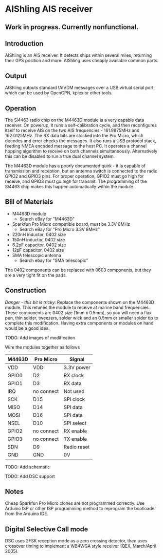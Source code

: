 # AIShling AIS receiver

## Work in progress. Currently nonfunctional.

## Introduction

AIShling is an AIS receiver. It detects ships within several miles, returning
their GPS position and more. AIShling uses cheaply available common parts.

## Output
AIShling outputs standard !AIVDM messages over a USB virtual serial port,
which can be used by OpenCPN, kplex or other tools.

## Operation
The Si4463 radio chip on the M4463D module is a very capable data receiver.
On powerup, it runs a self-calibration cycle, and then reconfigures itself to
receive AIS on the two AIS frequencies - 161.9875MHz and 162.0125MHz. The RX
data bits are clocked into the Pro Micro, which decodes and error checks the
messages. It also runs a USB protocol stack, feeding NMEA encoded message to
the host PC. It operates a channel hopping algorithm to receive on both
channels simultaneously. Alternatively this can be disabled to run a true
dual channel system.

The M4463D module has a poorly documented quirk - it is capable of transmission
and reception, but an antenna switch is connected to the radio GPIO2 and GPIO3
pins. For proper operation, GPIO2 must go high for receive, and GPIO3 must go
high for transmit. The programming of the Si4463 chip makes this happen
automatically within the module.

## Bill of Materials

  * M4463D module
      * Search eBay for "M4463D"
  * Sparkfun Pro Micro compatible board, must be 3.3V 8MHz
      * Search eBay for "Pro Micro 3.3V 8MHz"
  * 220nH inductor, 0402 size
  * 150nH inductor, 0402 size
  * 6.2pF capacitor, 0402 size
  * 12pF capacitor, 0402 size
  * SMA telescopic antenna
      * Search ebay for "SMA telescopic"

The 0402 components can be replaced with 0603 components, but they are a very
tight fit on the pads.

## Construction
*Danger - this bit is tricky:* Replace the components shown on the M4463D
module. This retunes the module to receive at marine band frequencies. These
components are 0402 size (1mm x 0.5mm), so you will need a flux pen, thin
solder, tweezers, solder wick and an 0.5mm or smaller solder tip to complete
this modification. Having extra components or modules on hand would be a good
idea.

TODO: Add images of modification

Wire the modules together as follows

| M4463D | Pro Micro  | Signal      |
|--------|------------|-------------|
| VDD    | VDD        | 3.3V power  |
| GPIO0  | D2         | RX clock    |
| GPIO1  | D3         | RX data     |
| IRQ    | no connect | Not used    |
| SCK    | D15        | SPI clock   |
| MISO   | D14        | SPI data    |
| MOSI   | D16        | SPI data    |
| NSEL   | D10        | SPI select  |
| GPIO2  | no connect | RX enable   |
| GPIO3  | no connect | TX enable   |
| SDN    | D9         | Radio reset |
| GND    | GND        | 0V          |
TODO: Add schematic

TODO: Add DSC support

## Notes
Cheap Sparkfun Pro Micro clones are not programmed correctly. Use Arduino ISP
or other ISP programming method to reprogram the bootloader from the Arduino
IDE.

## Digital Selective Call mode
DSC uses 2FSK reception mode as a zero crossing detector, then uses crossover timing to implement a WB4WGA style receiver (QEX, March/April 2005).
